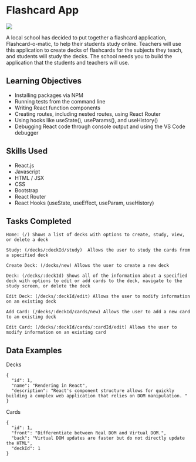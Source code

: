 # Flashcard App

<img src="https://christopherjsoriano.vercel.app/assets/img/portfolio/flashcard-o-matic.png" >

A local school has decided to put together a flashcard application, Flashcard-o-matic, to help their students study online. Teachers will use this application to create decks of flashcards for the subjects they teach, and students will study the decks. The school needs you to build the application that the students and teachers will use.

## Learning Objectives

- Installing packages via NPM
- Running tests from the command line
- Writing React function components
- Creating routes, including nested routes, using React Router
- Using hooks like useState(), useParams(), and useHistory()
- Debugging React code through console output and using the VS Code debugger

## Skills Used

- React.js
- Javascript
- HTML / JSX
- CSS
- Bootstrap
- React Router
- React Hooks (useState, useEffect, useParam, useHistory)

## Tasks Completed

```
Home: (/) Shows a list of decks with options to create, study, view, or delete a deck
```
```
Study: (/decks/:deckId/study)  Allows the user to study the cards from a specified deck
```
```
Create Deck: (/decks/new) Allows the user to create a new deck
```
```
Deck: (/decks/:deckId) Shows all of the information about a specified deck with options to edit or add cards to the deck, navigate to the study screen, or delete the deck
```
```
Edit Deck: (/decks/:deckId/edit) Allows the user to modify information on an existing deck
```
```
Add Card: (/decks/:deckId/cards/new) Allows the user to add a new card to an existing deck
```
```
Edit Card: (/decks/:deckId/cards/:cardId/edit) Allows the user to modify information on an existing card
```

## Data Examples

Decks
```
{
  "id": 1,
  "name": "Rendering in React",
  "description": "React's component structure allows for quickly building a complex web application that relies on DOM manipulation. "
}
```

Cards
```
{
  "id": 1,
  "front": "Differentiate between Real DOM and Virtual DOM.",
  "back": "Virtual DOM updates are faster but do not directly update the HTML",
  "deckId": 1
}
```



